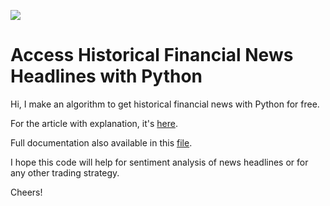 ![](https://github.com/philippe-ostiguy/webscrap_headlines/blob/master/images/retrieve-data.jpg)

# Access Historical Financial News Headlines with Python

Hi, I make an algorithm to get historical financial news with Python for free.

For the article with explanation, it's [here](https://ostiguyphilippe.medium.com/access-historical-financial-news-headlines-with-python-be1b8faaea9f).

Full documentation also available in this [file](https://github.com/philippe-ostiguy/webscrap_headlines/blob/master/web_scraping.py).

I hope this code will help for sentiment analysis of news headlines or for any other trading strategy.

Cheers!
